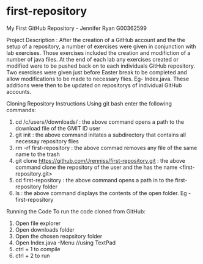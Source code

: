 # first-repository
My First GitHub Repository - Jennifer Ryan G00362599

Project Description :
After the creation of a GitHub account and the the setup of a repository,
a number of exercises were given in conjunction with lab exercises.
Those exercises included the creation and modifiction of a number of java files.
At the end of each lab any exercises created or modified were to be pushed back on to 
each individuals GitHub repository.
Two exercises were given just before Easter break to be completed and allow modifications
to be made to necessary flies. Eg- Index.java. These additions were then to be updated on
repositorys of individual GitHub accounts.

Cloning Repository Instructions 
Using git bash enter the following commands:

1. cd /c/users/<GMIT ID>/downloads/ :
	the above command opens a path to the download file of the GMIT ID user 	
2. git init :
	the above command initates a subdirectory that contains all necessay repository flies 
3. rm -rf first-repository :
	the above commad removes any file of the same name to the trash
4. git clone https://github.com/Jrenniss/first-repository.git :
	the above command clone the repository of the user <Jrenniss> and the has the name <first-repository.git>
5. cd first-repository :
	the above command opens a path in to the first-repository folder
6. ls :
	the above command displays the contents of the open folder. Eg -first-repository

Running the Code
To run the code cloned from GitHub:

1. Open file explorer
2. Open downloads folder
3. Open the chosen reopsitory folder <first-repository>
4. Open Index.java -Menu //using TextPad
5. ctrl + 1 to compile 
6. ctrl + 2 to run
